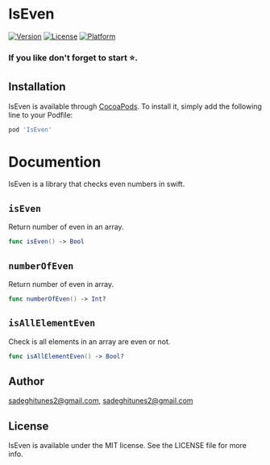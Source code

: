 # IsEven

[![Version](https://img.shields.io/cocoapods/v/IsEven.svg?style=flat)](https://cocoapods.org/pods/IsEven)
[![License](https://img.shields.io/cocoapods/l/IsEven.svg?style=flat)](https://cocoapods.org/pods/IsEven)
[![Platform](https://img.shields.io/cocoapods/p/IsEven.svg?style=flat)](https://cocoapods.org/pods/IsEven)

### If you like don't forget to start ⭐️.
## Installation

IsEven is available through [CocoaPods](https://cocoapods.org). To install
it, simply add the following line to your Podfile:

```ruby
pod 'IsEven'
```
# Documention
IsEven is a library that checks even numbers in swift.

## `isEven`
Return number of even in an array.
```swift
func isEven() -> Bool
```
## `numberOfEven`
Return number of even in array.
```swift
func numberOfEven() -> Int?
```

## `isAllElementEven`
Check is all elements in an array are even or not.
```swift
func isAllElementEven() -> Bool?
```

## Author

sadeghitunes2@gmail.com, sadeghitunes2@gmail.com

## License

IsEven is available under the MIT license. See the LICENSE file for more info.
